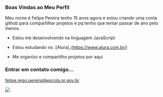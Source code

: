 ### Boas Vindas ao Meu Perfil

Meu nome é Felipe Pereira tenho 15 anos agora e estou criando uma conta github para compartilhar projetos e pq tenho que tentar passar de ano pelo menos.

* Estou me desenvolvendo na linguagem JavaScript

* Estou estudando no .[Alura]_(https://www.alura.com.br/)

* Me organizo e compartilho projetos por aqui

### Entrar em contato comigo...

felipe.rego.pereira@escola.pr.gov.br


![](https://media.tenor.com/hgCOQ8VVwrsAAAAM/sanji.gif)
